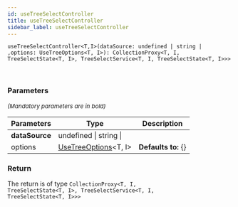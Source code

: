 ```yaml
---
id: useTreeSelectController
title: useTreeSelectController
sidebar_label: useTreeSelectController
---
```


```tsx
useTreeSelectController<T,I>(dataSource: undefined | string | ,options: UseTreeOptions<T, I>): CollectionProxy<T, I, TreeSelectState<T, I>, TreeSelectService<T, I, TreeSelectState<T, I>>>
```
<br/>



### Parameters

<font size="2"><i>(Mandatory parameters are in bold)</i></font>

| Parameters | Type | Description |
| --------- | ---- | ----------- |
| **dataSource** | undefined \| string \|  |  |
| options | [UseTreeOptions](/api2/types/UseTreeOptions.md)<T, I\> | **Defaults to:** {} |


### Return



The return is of type <code>CollectionProxy<T, I, TreeSelectState<T, I\>, TreeSelectService<T, I, TreeSelectState<T, I\>\>\></code>